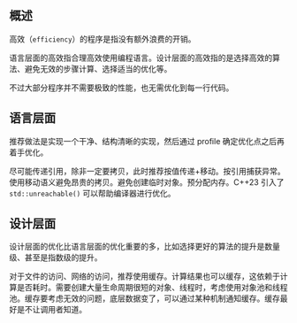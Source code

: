 ## 概述
高效（`efficiency`）的程序是指没有额外浪费的开销。

语言层面的高效指合理高效使用编程语言。设计层面的高效指的是选择高效的算法、避免无效的步骤计算、选择适当的优化等。

不过大部分程序并不需要极致的性能，也无需优化到每一行代码。

## 语言层面
推荐做法是实现一个干净、结构清晰的实现，然后通过 profile 确定优化点之后再着手优化。

尽可能传递引用，除非一定要拷贝，此时推荐按值传递+移动。按引用捕获异常。使用移动语义避免昂贵的拷贝。避免创建临时对象。预分配内存。C++23 引入了 `std::unreachable()` 可以帮助编译器进行优化。

## 设计层面
设计层面的优化比语言层面的优化重要的多，比如选择更好的算法的提升是数量级、甚至是指数级的提升。

对于文件的访问、网络的访问，推荐使用缓存。计算结果也可以缓存，这依赖于计算是否耗时。需要创建大量生命周期很短的对象、线程时，考虑使用对象池和线程池。缓存要考虑无效的问题，底层数据变了，可以通过某种机制通知缓存。缓存最好是不让调用者知道。


